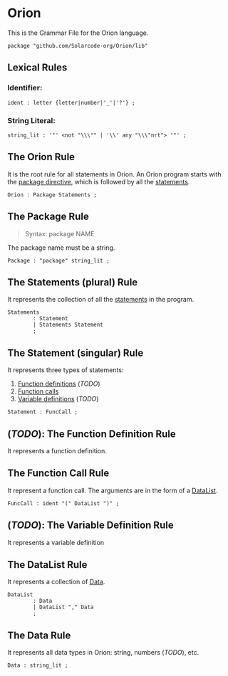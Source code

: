 <!-- 
Copyright © 2024 Arnab Phukan <iamarnab.phukan@gmail.com>

Licensed under the Apache License, Version 2.0 (the "License");
you may not use this file except in compliance with the License.
You may obtain a copy of the License at

	http://www.apache.org/licenses/LICENSE-2.0

Unless required by applicable law or agreed to in writing, software
distributed under the License is distributed on an "AS IS" BASIS,
WITHOUT WARRANTIES OR CONDITIONS OF ANY KIND, either express or implied.
See the License for the specific language governing permissions and
limitations under the License.
-->

# Orion

This is the Grammar File for the Orion language.

```
package "github.com/Solarcode-org/Orion/lib"
```

## Lexical Rules

### Identifier:
```
ident : letter {letter|number|'_'|'?'} ;
```

### String Literal:
```
string_lit : '"' <not "\\\"" | '\\' any "\\\"nrt"> '"' ;
```

## The Orion Rule

It is the root rule for all statements in Orion.
An Orion program starts with the [package directive](#the-package-rule),
which is followed by all the [statements](#the-statements-plural-rule).

```
Orion : Package Statements ;
```

## The Package Rule

> Syntax: package NAME

The package name must be a string.

```
Package : "package" string_lit ;
```

## The Statements (plural) Rule

It represents the collection of all the [statements](#the-statement-singular-rule) in the program.

```
Statements
        : Statement
        | Statements Statement
        ;
```

## The Statement (singular) Rule

It represents three types of statements:
  1. [Function definitions](#todo-the-function-definition-rule) (_TODO_)
  2. [Function calls](#the-function-call-rule)
  3. [Variable definitions](#todo-the-variable-definition-rule) (_TODO_)

```
Statement : FuncCall ; 
```

## (_TODO_): The Function Definition Rule

It represents a function definition.

<!-- TODO: -->

## The Function Call Rule

It represent a function call.
The arguments are in the form of a [DataList](#the-datalist-rule).

```
FuncCall : ident "(" DataList ")" ;
```

## (_TODO_): The Variable Definition Rule

It represents a variable definition

## The DataList Rule

It represents a collection of [Data](#the-data-rule).

```
DataList
        : Data
        | DataList "," Data
        ;
```

## The Data Rule

It represents all data types in Orion: string, numbers (_TODO_), etc.

```
Data : string_lit ;
```
